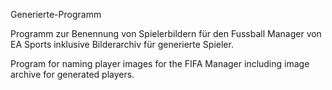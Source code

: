 Generierte-Programm

Programm zur Benennung von Spielerbildern für den Fussball Manager von EA Sports inklusive Bilderarchiv für generierte Spieler.

Program for naming player images for the FIFA Manager including image archive for generated players.

